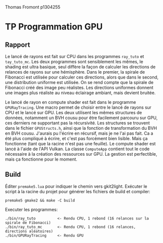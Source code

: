 Thomas Fromont p1304255
# TP Programmation GPU
## Rapport

Le lancé de rayons est fait sur CPU dans les programmes `ray_tuto` et `tay_tuto_mc`.
Les deux programmes sont sensiblement les mêmes, le shading est ultra basique, seul diffère la façon de calculer les directions de relances de rayons sur une hémisphère.
Dans le premier, la spirale de Fibonacci est utilisée pour calculer ces directions, alors que dans le second, une distribution uniforme est utilisée.
On se rend compte que la spirale de Fibonacci créé des image peu réalistes. Les directions uniformes donnent une images plus réaliste au niveau éclairage ambiant, mais devient bruitée.

Le lancé de rayon en compute shader est fait dans le programme `GPURayTracing`. Une macro permet de choisir entre le lancé de rayons sur CPU et le lancé sur GPU.
Les deux utilisent les mêmes structures de données, notamment un BVH cousu pour être facilement parcouru sur GPU, ces derniers ne supportant pas la récursivité.
Les structures se trouvent dans le fichier `GPUStructs.h`, ainsi que la fonction de transformation du BVH en BVH cousu.
J'aurais pu l'écrire en récursif, mais je ne l'ai pas fait. Ca a été plus compliqué à écrire, et c'est pas forcément bien lisible. Mais ça fonctionne (tant que la racine n'est pas une feuille).
Le compute shader est lancé à l'aide de l'API Vulkan. La classe `ComputeApp` contient tout le code nécessaire à la création des ressources sur GPU.
La gestion est perfectible, mais ça fonctionne pour le moment.

## Build
Éditer `premake5.lua` pour indiquer le chemin vers gkit2light. Exécuter le script à la racine du projet pour générer les fichiers de build et compiler:
```
premake5 gmake2 && make -C build
```
Executer les programmes:
```
./bin/ray_tuto			<- Rendu CPU, 1 rebond (16 relances sur la spirale de Fibonacci)
./bin/ray_tuto_mc		<- Rendu CPU, 1 rebond (16 relances, directions aléatoires)
./bin/GPURayTracing		<- Rendu GPU
```
